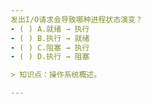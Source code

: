 ```yaml
---
发出I/O请求会导致哪种进程状态演变？
- ( ) A.就绪 → 执行 
- ( ) B.执行 → 就绪 
- ( ) C.阻塞 → 执行 
- ( ) D.执行 → 阻塞

> 知识点：操作系统概述。

---
```


